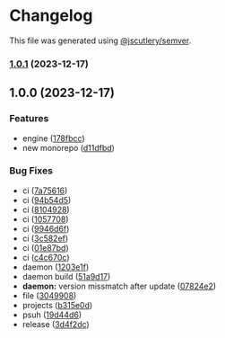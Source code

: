 # Changelog

This file was generated using [@jscutlery/semver](https://github.com/jscutlery/semver).

### [1.0.1](https://github.com/highcard-dev/monorepo/compare/v1.0.0...v1.0.1) (2023-12-17)

## 1.0.0 (2023-12-17)


### Features

* engine ([178fbcc](https://github.com/highcard-dev/monorepo/commit/178fbcc8041b0515b2d782e769d8d6891356cc0d))
* new monorepo ([d11dfbd](https://github.com/highcard-dev/monorepo/commit/d11dfbd52c9fa4e14fe067105c0ee8feabc06c94))


### Bug Fixes

* ci ([7a75616](https://github.com/highcard-dev/monorepo/commit/7a756164c7880e6ec84a75dec6ab855d298fdf9a))
* ci ([94b54d5](https://github.com/highcard-dev/monorepo/commit/94b54d59cf8b32590e695790ddb9472d26e07e59))
* ci ([8104928](https://github.com/highcard-dev/monorepo/commit/81049282146889c3f91707073eb4da4c46022bdd))
* ci ([1057708](https://github.com/highcard-dev/monorepo/commit/1057708b684b0a976a1ddb083188b44388a8eda4))
* ci ([9946d6f](https://github.com/highcard-dev/monorepo/commit/9946d6fd2a2f818bbfbf65d855317d95690f5cbb))
* ci ([3c582ef](https://github.com/highcard-dev/monorepo/commit/3c582ef42af59b7018a046d48ffbfd45091a838f))
* ci ([01e87bd](https://github.com/highcard-dev/monorepo/commit/01e87bd188fab21026799cc6bd3a4513bf0c74d1))
* ci ([c4c670c](https://github.com/highcard-dev/monorepo/commit/c4c670ccfd92dc7d005f0287755f8a3416f979a2))
* daemon ([1203e1f](https://github.com/highcard-dev/monorepo/commit/1203e1f3801787c7ea2915670ec2f9d1dfb69eac))
* daemon build ([51a9d17](https://github.com/highcard-dev/monorepo/commit/51a9d174f53966ab4e251acbf3ae267ea5aafcb4))
* **daemon:** version missmatch after update ([07824e2](https://github.com/highcard-dev/monorepo/commit/07824e24e85ec4da6041f1246d87e122c26c7580))
* file ([3049908](https://github.com/highcard-dev/monorepo/commit/3049908c45008c6785e8755fc4f6368479798b27))
* projects ([b315e0d](https://github.com/highcard-dev/monorepo/commit/b315e0d954bbe0425d33cb14299af3c0a1cc1271))
* psuh ([19d44d6](https://github.com/highcard-dev/monorepo/commit/19d44d681284cfd46223cef3fcb386688f165c46))
* release ([3d4f2dc](https://github.com/highcard-dev/monorepo/commit/3d4f2dc3e8867d9204e511f5fb6b86b928a43d86))
